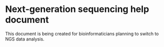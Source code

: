 # Next-generation sequencing help document
This document is being created for bioinformaticians planning to switch to NGS data analysis.
